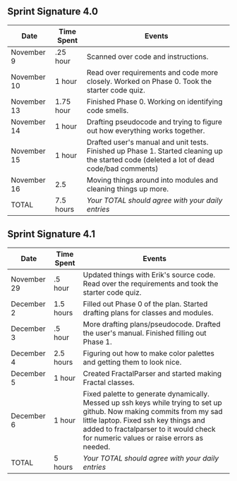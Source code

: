 ## Sprint Signature 4.0

| Date        | Time Spent | Events
|-------------|------------|--------------------
| November 9  | .25 hour   | Scanned over code and instructions.
| November 10 | 1 hour     | Read over requirements and code more closely. Worked on Phase 0. Took the starter code quiz.
| November 13 | 1.75 hour  | Finished Phase 0. Working on identifying code smells.
| November 14 | 1 hour     | Drafting pseudocode and trying to figure out how everything works together. 
| November 15 | 1 hour     | Drafted user's manual and unit tests. Finished up Phase 1. Started cleaning up the started code (deleted a lot of dead code/bad comments)
| November 16 | 2.5        | Moving things around into modules and cleaning things up more.
| TOTAL       | 7.5 hours  | *Your TOTAL should agree with your daily entries*


## Sprint Signature 4.1

| Date        | Time Spent | Events
|-------------|------------|--------------------
| November 29 | .5 hour    | Updated things with Erik's source code. Read over the requirements and took the starter code quiz.
| December 2  | 1.5 hours  | Filled out Phase 0 of the plan. Started drafting plans for classes and modules.
| December 3  | .5 hour    | More drafting plans/pseudocode. Drafted the user's manual. Finished filling out Phase 1.
| December 4  | 2.5 hours  | Figuring out how to make color palettes and getting them to look nice.
| December 5  | 1 hour     | Created FractalParser and started making Fractal classes.
| December 6  | 1 hour     | Fixed palette to generate dynamically. Messed up ssh keys while trying to set up github. Now making commits from my sad little laptop. Fixed ssh key things and added to fractalparser to it would check for numeric values or raise errors as needed.
| TOTAL       | 5 hours    | *Your TOTAL should agree with your daily entries*
